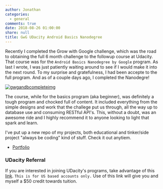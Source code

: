 ```yaml
---
author: Jonathan
categories:
  - general
comments: true
date: 2018-08-26 01:00:00
share: null
title: GwG UDacity Android Basics Nanodegree
---
```



Recently I completed the Grow with Google challenge, which was the road to obtaining the full 6 month challenge to the followup course at Udacity. That course was for the `Android Basics Nanodegree by Google` program. As last I wrote, I was just patiently waiting around to see if I would make it into the next round. To my surprise and gratefulness, I had been accepte to the full program. And as of a couple days ago, I completed the Nanodegre!

[![gwgandbcompleteimg](/images/2018/08/andbcertificate.PNG)](https://confirm.udacity.com/49XHYAUZ)

The course, while for the basics program (aka beginner), was definitely a tough program and chocked full of content. It included everything from the simple designs and work that the challege put us through, all the way up to database use and consuming RESTful API's. This, without a doubt, was an awesome ride and I highly recommend it to anyone looking to light that spark and learn.

I've put up a new repo of my projects, both educational and tinker/side project "always be coding" kind of stuff. Check it out anytiem.

* [Portfolio](https://github.com/jmhardison/Portfolio)



### UDacity Referral

If you are interested in joining UDacity's programs, take advantage of this [link](https://share.udacity.com/x/tC8GMA). `This is for US based accounts only.` 
Use of this link will give you and myself a $50 credit towards tuition.
